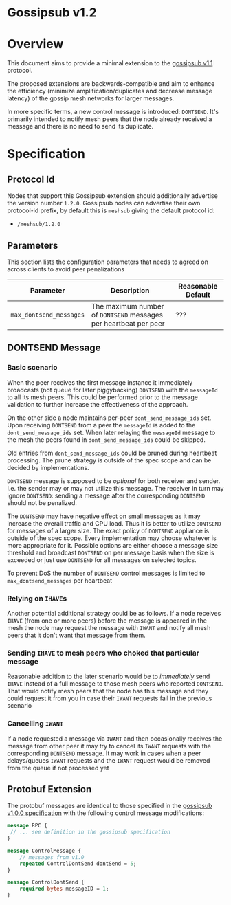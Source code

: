 # Gossipsub v1.2

# Overview

This document aims to provide a minimal extension to the [gossipsub
v1.1](https://github.com/libp2p/specs/blob/master/pubsub/gossipsub/gossipsub-v1.1.md)
protocol.

The proposed extensions are backwards-compatible and aim to enhance the
efficiency (minimize amplification/duplicates and decrease message latency) of
the gossip mesh networks for larger messages. 

In more specific terms, a new control message is introduced: `DONTSEND`. It's primarily 
intended to notify mesh peers that the node already received a message and there is no 
need to send its duplicate.

# Specification

## Protocol Id

Nodes that support this Gossipsub extension should additionally advertise the
version number `1.2.0`. Gossipsub nodes can advertise their own protocol-id
prefix, by default this is `meshsub` giving the default protocol id:
- `/meshsub/1.2.0`

## Parameters

This section lists the configuration parameters that needs to agreed on across clients to avoid 
 peer penalizations

| Parameter               | Description                                                      | Reasonable Default |
|-------------------------|------------------------------------------------------------------|--------------|
| `max_dontsend_messages` | The maximum number of `DONTSEND` messages per heartbeat per peer | ???  |


## DONTSEND Message

### Basic scenario

When the peer receives the first message instance it immediately broadcasts 
(not queue for later piggybacking) `DONTSEND` with the `messageId` to all its mesh peers. 
This could be performed prior to the message validation to further increase the effectiveness of the approach.    

On the other side a node maintains per-peer `dont_send_message_ids` set. Upon receiving `DONTSEND` from 
a peer the `messageId` is added to the `dont_send_message_ids` set. 
When later relaying the `messageId` message to the mesh the peers found in `dont_send_message_ids` could be skipped. 

Old entries from `dont_send_message_ids` could be pruned during heartbeat processing. 
The prune strategy is outside of the spec scope and can be decided by implementations.

`DONTSEND` message is supposed to be _optional_ for both receiver and sender. I.e. the sender may or may not utilize 
this message. The receiver in turn may ignore `DONTSEND`: sending a message after the corresponding `DONTSEND` 
should not be penalized.    

The `DONTSEND` may have negative effect on small messages as it may increase the overall traffic and CPU load.
Thus it is better to utilize `DONTSEND` for messages of a larger size.
The exact policy of `DONTSEND` appliance is outside of the spec scope. Every implementation may choose whatever 
is more appropriate for it. Possible options are either choose a message size threshold and broadcast `DONTSEND`
on per message basis when the size is exceeded or just use `DONTSEND` for all messages on selected topics.

To prevent DoS the number of `DONTSEND` control messages is limited to `max_dontsend_messages` per heartbeat  

### Relying on `IHAVE`s

Another potential additional strategy could be as follows. If a node receives `IHAVE` (from one or more peers)
before the message is appeared in the mesh the node may request the message with `IWANT` and notify all mesh 
peers that it don't want that message from them. 

### Sending `IHAVE` to mesh peers who choked that particular message

Reasonable addition to the later scenario would be to _immediately_ send `IHAVE` instead of a full message
to those mesh peers who reported `DONTSEND`. That would notify mesh peers that the node has this message 
and they could request it from you in case their `IWANT` requests fail in the previous scenario 

### Cancelling `IWANT`

If a node requested a message via `IWANT` and then occasionally receives the message from other peer it may 
try to cancel its `IWANT` requests with the corresponding `DONTSEND` message. It may work in cases when a
peer delays/queues `IWANT` requests and the `IWANT` request would be removed from the queue if not processed yet

## Protobuf Extension

The protobuf messages are identical to those specified in the [gossipsub v1.0.0
specification](https://github.com/libp2p/specs/blob/master/pubsub/gossipsub/gossipsub-v1.0.md)
with the following  control message modifications:

```protobuf
message RPC {
 // ... see definition in the gossipsub specification
}

message ControlMessage {
    // messages from v1.0
    repeated ControlDontSend dontSend = 5;
}

message ControlDontSend {
    required bytes messageID = 1;
}

```

